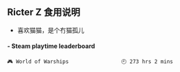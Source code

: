 ## Ricter Z 食用说明
- 喜欢猫猫，是个冇猫孤儿

<!-- steam-box start -->
#### - Steam playtime leaderboard
```text
🎮 World of Warships                 🕘 273 hrs 2 mins
```
<!-- Powered by https://github.com/YouEclipse/steam-box . -->
<!-- steam-box end -->
